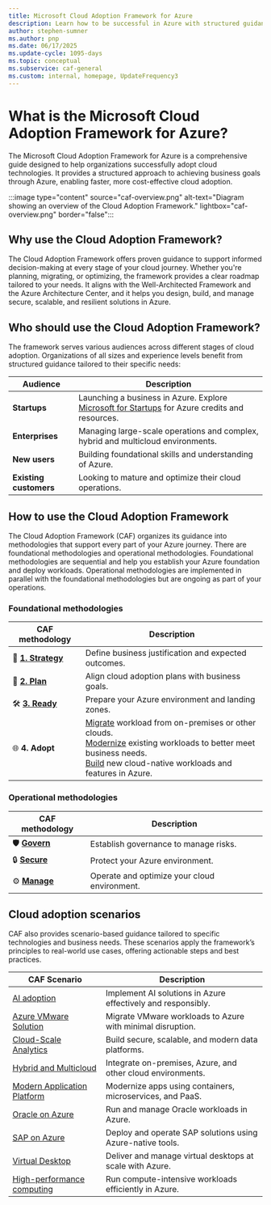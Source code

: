```yaml
---
title: Microsoft Cloud Adoption Framework for Azure
description: Learn how to be successful in Azure with structured guidance to support every stage of your Azure cloud adoption journey.
author: stephen-sumner
ms.author: pnp
ms.date: 06/17/2025
ms.update-cycle: 1095-days
ms.topic: conceptual
ms.subservice: caf-general
ms.custom: internal, homepage, UpdateFrequency3
---
```


# What is the Microsoft Cloud Adoption Framework for Azure?

The Microsoft Cloud Adoption Framework for Azure is a comprehensive guide designed to help organizations successfully adopt cloud technologies. It provides a structured approach to achieving business goals through Azure, enabling faster, more cost-effective cloud adoption.

:::image type="content" source="caf-overview.png" alt-text="Diagram showing an overview of the Cloud Adoption Framework." lightbox="caf-overview.png" border="false":::

## Why use the Cloud Adoption Framework?

The Cloud Adoption Framework offers proven guidance to support informed decision-making at every stage of your cloud journey. Whether you're planning, migrating, or optimizing, the framework provides a clear roadmap tailored to your needs. It aligns with the Well-Architected Framework and the Azure Architecture Center, and it helps you design, build, and manage secure, scalable, and resilient solutions in Azure.

## Who should use the Cloud Adoption Framework?

The framework serves various audiences across different stages of cloud adoption. Organizations of all sizes and experience levels benefit from structured guidance tailored to their specific needs:

| Audience            | Description                                                                                     |
|---------------------|-------------------------------------------------------------------------------------------------|
| **Startups**        | Launching a business in Azure. Explore [Microsoft for Startups](https://www.microsoft.com/startups) for Azure credits and resources. |
| **Enterprises**     | Managing large-scale operations and complex, hybrid and multicloud environments.                |
| **New users**       | Building foundational skills and understanding of Azure.                                        |
| **Existing customers** | Looking to mature and optimize their cloud operations.                                       |

## How to use the Cloud Adoption Framework

The Cloud Adoption Framework (CAF) organizes its guidance into methodologies that support every part of your Azure journey. There are foundational methodologies and operational methodologies. Foundational methodologies are sequential and help you establish your Azure foundation and deploy workloads. Operational methodologies are implemented in parallel with the foundational methodologies but are ongoing as part of your operations.

### Foundational methodologies

| CAF methodology | Description |
|-------------|-------------|
| 🚀 [**1. Strategy**](/azure/cloud-adoption-framework/strategy/) | Define business justification and expected outcomes. |
| 📝 [**2. Plan**](/azure/cloud-adoption-framework/plan/) | Align cloud adoption plans with business goals. |
| 🛠️ [**3. Ready**](/azure/cloud-adoption-framework/ready/) | Prepare your Azure environment and landing zones. |
| 🌐 **4. Adopt** | [Migrate](/azure/cloud-adoption-framework/migrate/plan-migration) workload from on-premises or other clouds. <br> [Modernize](/azure/cloud-adoption-framework/modernize/) existing workloads to better meet business needs.<br> [Build](/azure/cloud-adoption-framework/innovate/) new cloud-native workloads and features in Azure. |

### Operational methodologies

| CAF methodology | Description |
|-------------|-------------|
| 🛡️ [**Govern**](/azure/cloud-adoption-framework/govern/) | Establish governance to manage risks. |
| 🔒 [**Secure**](/azure/cloud-adoption-framework/secure/) | Protect your Azure environment. |
| ⚙️ [**Manage**](/azure/cloud-adoption-framework/manage/) |  Operate and optimize your cloud environment. |

## Cloud adoption scenarios

CAF also provides scenario-based guidance tailored to specific technologies and business needs. These scenarios apply the framework’s principles to real-world use cases, offering actionable steps and best practices.

| CAF Scenario | Description |
|--------------|-----------------|
| [AI adoption](./scenarios/ai/index.md) | Implement AI solutions in Azure effectively and responsibly. |
| [Azure VMware Solution](./scenarios/azure-vmware/index.md) | Migrate VMware workloads to Azure with minimal disruption. |
| [Cloud-Scale Analytics](./scenarios/data-management/index.md) | Build secure, scalable, and modern data platforms. |
| [Hybrid and Multicloud](./scenarios/hybrid/index.md) | Integrate on-premises, Azure, and other cloud environments. |
| [Modern Application Platform](./scenarios/app-platform/index.md) | Modernize apps using containers, microservices, and PaaS. |
| [Oracle on Azure](./scenarios/oracle-on-azure/index.md) | Run and manage Oracle workloads in Azure. |
| [SAP on Azure](./scenarios/sap/index.md) | Deploy and operate SAP solutions using Azure-native tools. |
| [Virtual Desktop](./scenarios/azure-virtual-desktop/index.md) | Deliver and manage virtual desktops at scale with Azure. |
| [High-performance computing](./scenarios/azure-hpc/index.md) | Run compute-intensive workloads efficiently in Azure. |